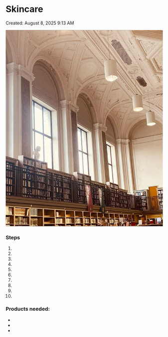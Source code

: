 # Skincare

Created: August 8, 2025 9:13 AM

![image.png](Skincare%20249c7e7ecbd281d78e0effc630ad67a2/image.png)

### Steps

1. 
2. 
3. 
4. 
5. 
6. 
7. 
8. 
9. 
10. 

<aside>

### Products needed:

- 
- 
- 
</aside>
